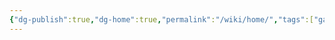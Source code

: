 ```yaml
---
{"dg-publish":true,"dg-home":true,"permalink":"/wiki/home/","tags":["gardenEntry"],"dgPassFrontmatter":true}
---
```


